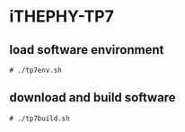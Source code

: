 # iTHEPHY-TP7

## load software environment
`# ./tp7env.sh`

## download and build software
`# ./tp7build.sh`
